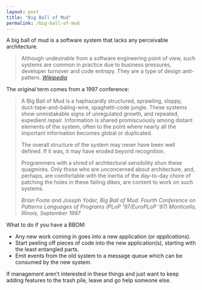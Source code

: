 ```yaml
---
layout: post
title: "Big Ball of Mud"
permalink: /big-ball-of-mud
---
```

A big ball of mud is a software system that lacks any perceivable architecture.

> Although undesirable from a software engineering point of view, such systems
> are common in practice due to business pressures, developer turnover and code
> entropy. They are a type of design anti-pattern.
> <cite>[Wikipedia](https://en.wikipedia.org/wiki/Big_ball_of_mud)</cite>

The original term comes from a 1997 conference:

> A Big Ball of Mud is a haphazardly structured, sprawling, sloppy,
> duct-tape-and-baling-wire, spaghetti-code jungle. These systems show
> unmistakable signs of unregulated growth, and repeated, expedient repair.
> Information is shared promiscuously among distant elements of the system,
> often to the point where nearly all the important information becomes global
> or duplicated.
>
> The overall structure of the system may never have been well defined. If it
> was, it may have eroded beyond recognition.
>
> Programmers with a shred of architectural sensibility shun these quagmires.
> Only those who are unconcerned about architecture, and, perhaps, are
> comfortable with the inertia of the day-to-day chore of patching the holes in
> these failing dikes, are content to work on such systems.
>
> <cite>Brian Foote and Joseph Yoder, Big Ball of Mud. Fourth Conference on
> Patterns Languages of Programs (PLoP '97/EuroPLoP '97) Monticello, Illinois,
> September 1997</cite>

What to do if you have a BBOM:

- Any new work coming in goes into a new application (or _applications_).
- Start peeling off pieces of code into the new application(s), starting with
  the least entangled parts.
- Emit events from the old system to a message queue which can be consumed by
  the new system.

If management aren’t interested in these things and just want to keep adding
features to the trash pile, leave and go help someone else.
